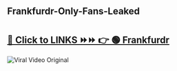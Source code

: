 
 ## Frankfurdr-Only-Fans-Leaked

# <h2><a href="https://clipsfans.com/Frankfurdr&ref=git">🔗 Click to LINKS ⏩⏩ 👉 🟢 Frankfurdr </a></h2>

<a href="https://clipsfans.com/Frankfurdr&ref=git" rel="nofollow" data-target="animated-image.originalLink"><img src="https://i.ibb.co.com/xMMVF88/686577567.gif" alt="Viral Video Original" style="max-width: 100%; display: inline-block;" data-target="animated-image.originalImage"></a>

